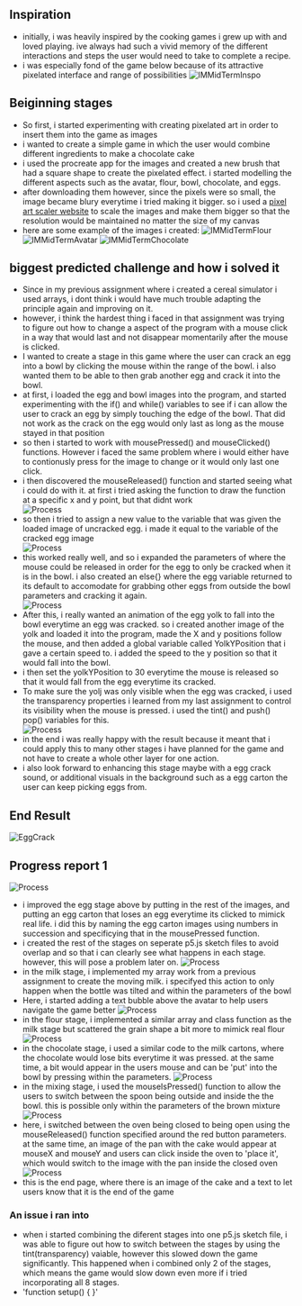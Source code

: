 ## Inspiration
- initially, i was heavily inspired by the cooking games i grew up with and loved playing. ive always had such a vivid memory of the different interactions and steps the user would need to take to complete a recipe.
- i was especially fond of the game below because of its attractive pixelated interface and range of possibilities
![IMMidTermInspo](IMMidTermInspo.jpeg)
## Beiginning stages
- So first, i started experimenting with creating pixelated art in order to insert them into the game as images
- i wanted to create a simple game in which the user would combine different ingredients to make a chocolate cake
- i used the procreate app for the images and created a new brush that had a square shape to create the pixelated effect. i started modelling the different aspects such as the avatar, flour, bowl, chocolate, and eggs.
- after downloading them however, since the pixels were so small, the image became blury everytime i tried making it bigger. so i used a [pixel art scaler website](https://yal.cc/r/19/upscale/) to scale the images and make them bigger so that the resolution would be maintained no matter the size of my canvas
- here are some example of the images i created:
![IMMidTermFlour](IMG_0807(1).png)
![IMMidTermAvatar](IMG_0804(1).png)
![IMMidTermChocolate](IMG_0805(1).png)
## biggest predicted challenge and how i solved it
- Since in my previous assignment where i created a cereal simulator i used arrays, i dont think i would have much trouble adapting the principle again and improving on it. 
- however, i think the hardest thing i faced in that assignment was trying to figure out how to change a aspect of the program with a mouse click in a way that would last and not disappear momentarily after the mouse is clicked.
- I wanted to create a stage in this game where the user can crack an egg into a bowl by clicking the mouse within the range of the bowl. i also wanted them to be able to then grab another egg and crack it into the bowl.
- at first, i loaded the egg and bowl images into the program, and started experimenting with the if() and while() variables to see if i can allow the user to crack an egg by simply touching the edge of the bowl. That did not work as the crack on the egg would only last as long as the mouse stayed in that position
- so then i started to work with mousePressed() and mouseClicked() functions. However i faced the same problem where i would either have to contionusly press for the image to change or it would only last one click.
- i then discovered the mouseReleased() function and started seeing what i could do with it. at first i tried asking the function to draw the function at a specific x and y point, but that didnt work <br />
![Process](ProcessMidTerm1.png)
- so then i tried to assign a new value to the variable that was given the loaded image of uncracked egg. i made it equal to the variable of the cracked egg image <br />
![Process](ProcessMidTerm2.png)
- this worked really well, and so i expanded the parameters of where the mouse could be released in order for the egg to only be cracked when it is in the bowl. i also created an else{} where the egg variable returned to its default to accomodate for grabbing other eggs from outside the bowl parameters and cracking it again. <br />
![Process](ProcessMidTerm3.png)
- After this, i really wanted an animation of the egg yolk to fall into the bowl everytime an egg was cracked. so i created another image of the yolk and loaded it into the program, made the X and y positions follow the mouse, and then added a global variable called YolkYPosition that i gave a certain speed to. i added the speed to the y position so that it would fall into the bowl.
- i then set the yolkYPosition to 30 everytime the mouse is released so that it would fall from the egg everytime its cracked.
- To make sure the yolj was only visible when the egg was cracked, i used the transparency properties i learned from my last assignment to control its visibility when the mouse is pressed. i used the tint() and push() pop() variables for this. <br />
![Process](ProcessMidTerm4.png)
- in the end i was really happy with the result because it meant that i could apply this to many other stages i have planned for the game and not have to create a whole other layer for one action.
- i also look forward to enhancing this stage maybe with a egg crack sound, or additional visuals in the background such as a egg carton the user can keep picking eggs from.
## End Result
![EggCrack](https://user-images.githubusercontent.com/98512587/156070719-1507c5f0-96fd-4a4e-9b01-46cba9da12cc.gif)
## Progress report 1
![Process](ProcessMidTerm5.2.png)
- i improved the egg stage above by putting in the rest of the images, and putting an egg carton that loses an egg everytime its clicked to mimick real life. i did this by naming the egg carton images using numbers in succession and specificying that in the mousePressed function.
- i created the rest of the stages on seperate p5.js sketch files to avoid overlap and so that i can clearly see what happens in each stage. however, this will pose a problem later on.
![Process](ProcessMidTerm6.png)
- in the milk stage, i implemented my array work from a previous assignment to create the moving milk. i specifyed this action to only happen when the bottle was tilted and within the parameters of the bowl
- Here, i started adding a text bubble above the avatar to help users navigate the game better
![Process](ProcessMidTerm7.png)
- in the flour stage, i implemented a similar array and class function as the milk stage but scattered the grain shape a bit more to mimick real flour
![Process](ProcessMidTerm8.png)
- in the chocolate stage, i used a similar code to the milk cartons, where the chocolate would lose bits everytime it was pressed. at the same time, a bit would appear in the users mouse and can be 'put' into the bowl by pressing within the parameters. 
![Process](ProcessMidTerm9.png)
- in the mixing stage, i used the mouseIsPressed() function to allow the users to switch between the spoon being outside and inside the the bowl. this is possible only within the parameters of the brown mixture
![Process](ProcessMidTerm10.png)
- here, i switched between the oven being closed to being open using the mouseReleased() function specified around the red button parameters. at the same time, an image of the pan with the cake would appear at mouseX and mouseY and users can click inside the oven to 'place it', which would switch to the image with the pan inside the closed oven
![Process](ProcessMidTerm11.png)
- this is the end page, where there is an image of the cake and a text to let users know that it is the end of the game
### An issue i ran into
- when i started combining the diferent stages into one p5.js sketch file, i was able to figure out how to switch between the stages by using the tint(transparency) vaiable, however this slowed down the game significantly. This happened when i combined only 2 of the stages, which means the game would slow down even more if i tried incorporating all 8 stages.
- 'function setup() {
}'
